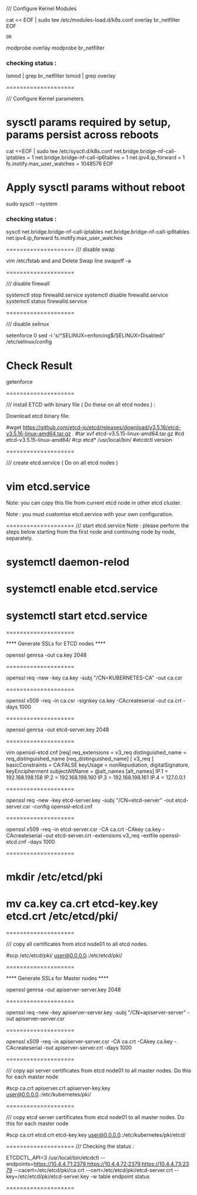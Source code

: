 /// Configure Kernel Modules

cat << EOF | sudo tee /etc/modules-load.d/k8s.conf
overlay
br_netfilter
EOF

    OR   

modprobe overlay
modprobe br_netfilter

### checking status :

lsmod | grep br_netfilter
lsmod | grep overlay

====================

/// Configure Kernel parameters

# sysctl params required by setup, params persist across reboots
cat <<EOF | sudo tee /etc/sysctl.d/k8s.conf
net.bridge.bridge-nf-call-iptables  = 1
net.bridge.bridge-nf-call-ip6tables = 1
net.ipv4.ip_forward = 1
fs.inotify.max_user_watches = 1048576
EOF

# Apply sysctl params without reboot
sudo sysctl --system

### checking status :
sysctl net.bridge.bridge-nf-call-iptables net.bridge.bridge-nf-call-ip6tables net.ipv4.ip_forward fs.inotify.max_user_watches

====================
/// disable swap

vim /etc/fstab and and Delete Swap line
swapoff -a

====================

/// disable firewall

systemctl stop firewalld.service
systemctl disable firewalld.service
systemctl status firewalld.service

====================

/// disable selinux 

setenforce 0
sed -i 's/^SELINUX=enforcing$/SELINUX=Disabled/' /etc/selinux/config

# Check Result
getenforce

====================

/// install ETCD with binary file ( Do these on all etcd nodes ) :

Download etcd binary file:

#wget https://github.com/etcd-io/etcd/releases/download/v3.5.16/etcd-v3.5.16-linux-amd64.tar.gz .
#tar xvf etcd-v3.5.15-linux-amd64.tar.gz
#cd etcd-v3.5.15-linux-amd64/
#cp etcd* /usr/local/bin/
#etcdctl version

====================

/// create etcd.service ( Do on all etcd nodes )

# vim etcd.service
Note: you can copy this file from current etcd node in other etcd cluster.

Note : you must customise etcd.service with your own configuration.

====================
/// start etcd.service
Note : please perform the steps below starting from the first node and continuing node by node, separately.

# systemctl daemon-relod
# systemctl enable etcd.service
# systemctl start etcd.service

====================

**** Generate SSLs for ETCD nodes ****

openssl genrsa -out ca.key 2048

====================

openssl req -new -key ca.key -subj "/CN=KUBERNETES-CA" -out ca.csr

====================

openssl x509 -req -in ca.csr -signkey ca.key -CAcreateserial -out ca.crt -days 1000

====================

openssl genrsa -out etcd-server.key 2048

====================

vim openssl-etcd.cnf
[req]
req_extensions = v3_req
distinguished_name = req_distinguished_name
[req_distinguished_name]
[ v3_req ]
basicConstraints = CA:FALSE
keyUsage = nonRepudiation, digitalSignature, keyEncipherment
subjectAltName = @alt_names
[alt_names]
IP.1 = 192.168.198.158
IP.2 = 192.168.198.160
IP.3 = 192.168.198.161
IP.4 = 127.0.0.1

====================

openssl req -new -key etcd-server.key -subj "/CN=etcd-server" -out etcd-server.csr -config openssl-etcd.cnf

====================

openssl x509 -req -in etcd-server.csr -CA ca.crt -CAkey ca.key -CAcreateserial -out etcd-server.crt -extensions v3_req -extfile openssl-etcd.cnf -days 1000

====================

# mkdir /etc/etcd/pki
# mv ca.key ca.crt etcd-key.key etcd.crt /etc/etcd/pki/

====================

/// copy all certificates from etcd node01 to all etcd nodes.

#scp /etc/etcd/pki/  user@0.0.0.0.:/etc/etcd/pki/

====================

**** Generate SSLs for Master nodes ****

openssl genrsa -out apiserver-server.key 2048

====================

openssl req -new -key apiserver-server.key -subj "/CN=apiserver-server" -out apiserver-server.csr

====================

openssl x509 -req -in apiserver-server.csr -CA ca.crt -CAkey ca.key -CAcreateserial -out apiserver-server.crt -days 1000

====================  

/// copy api server certificates from etcd node01 to all master nodes.
Do this for each master node

#scp ca.crt apiserver.crt apiserver-key.key user@0.0.0.0.:/etc/kubernetes/pki/

====================

/// copy etcd server certificates from etcd node01 to all master nodes.
Do this for each master node

#scp ca.crt etcd.crt etcd-key.key user@0.0.0.0.:/etc/kubernetes/pki/etcd/


====================
/// Checking the status : 

ETCDCTL_API=3 /usr/local/bin/etcdctl --endpoints=https://10.4.4.71:2379,https://10.4.4.72:2379,https://10.4.4.73:2379 --cacert=/etc/etcd/pki/ca.crt --cert=/etc/etcd/pki/etcd-server.crt --key=/etc/etcd/pki/etcd-server.key  -w table endpoint status

====================


